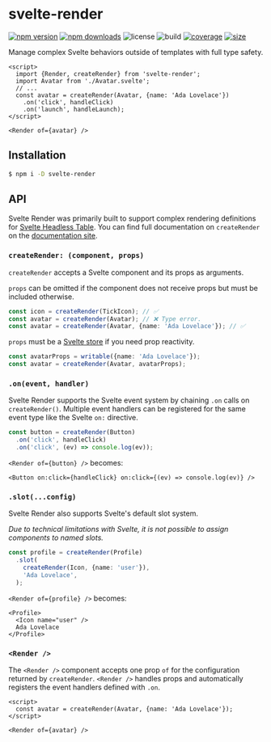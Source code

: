 # svelte-render

[![npm version](http://img.shields.io/npm/v/svelte-render.svg)](https://www.npmjs.com/package/svelte-render)
[![npm downloads](https://img.shields.io/npm/dm/svelte-render.svg)](https://www.npmjs.com/package/svelte-render)
![license](https://img.shields.io/npm/l/svelte-render)
![build](https://img.shields.io/github/actions/workflow/status/bryanmylee/svelte-render/publish.yml)
[![coverage](https://coveralls.io/repos/github/bryanmylee/svelte-render/badge.svg?branch=main)](https://coveralls.io/github/bryanmylee/svelte-render?branch=main)
[![size](https://img.shields.io/bundlephobia/min/svelte-render)](https://bundlephobia.com/result?p=svelte-render)

Manage complex Svelte behaviors outside of templates with full type safety.

```svelte
<script>
  import {Render, createRender} from 'svelte-render';
  import Avatar from './Avatar.svelte';
  // ...
  const avatar = createRender(Avatar, {name: 'Ada Lovelace'})
    .on('click', handleClick)
    .on('launch', handleLaunch);
</script>

<Render of={avatar} />
```

## Installation

```bash
$ npm i -D svelte-render
```

## API

Svelte Render was primarily built to support complex rendering definitions for [Svelte Headless Table](https://github.com/bryanmylee/svelte-headless-table). You can find full documentation on `createRender` on the [documentation site](https://svelte-headless-table.bryanmylee.com/docs/api/create-render).

### `createRender: (component, props)`

`createRender` accepts a Svelte component and its props as arguments.

`props` can be omitted if the component does not receive props but must be included otherwise.

```ts
const icon = createRender(TickIcon); // ✅
const avatar = createRender(Avatar); // ❌ Type error.
const avatar = createRender(Avatar, {name: 'Ada Lovelace'}); // ✅
```

`props` must be a [Svelte store](https://svelte.dev/tutorial/writable-stores) if you need prop reactivity.

```ts
const avatarProps = writable({name: 'Ada Lovelace'});
const avatar = createRender(Avatar, avatarProps);
```

### `.on(event, handler)`

Svelte Render supports the Svelte event system by chaining `.on` calls on `createRender()`. Multiple event handlers can be registered for the same event type like the Svelte `on:` directive.

```ts
const button = createRender(Button)
  .on('click', handleClick)
  .on('click', (ev) => console.log(ev));
```

`<Render of={button} />` becomes:

```svelte
<Button on:click={handleClick} on:click={(ev) => console.log(ev)} />
```

### `.slot(...config)`

Svelte Render also supports Svelte's default slot system.

_Due to technical limitations with Svelte, it is not possible to assign components to named slots._

```ts
const profile = createRender(Profile)
  .slot(
    createRender(Icon, {name: 'user'}),
    'Ada Lovelace',
  );
```

`<Render of={profile} />` becomes:

```svelte
<Profile>
  <Icon name="user" />
  Ada Lovelace
</Profile>
```

### `<Render />`

The `<Render />` component accepts one prop `of` for the configuration returned by `createRender`. `<Render />` handles props and automatically registers the event handlers defined with `.on`.

```svelte
<script>
  const avatar = createRender(Avatar, {name: 'Ada Lovelace'});
</script>

<Render of={avatar} />
```
